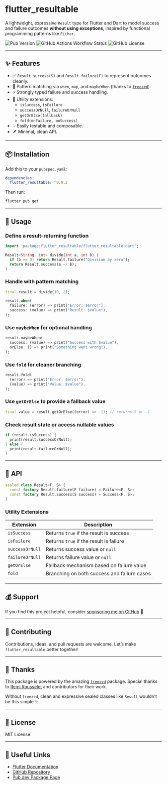 # flutter_resultable

A lightweight, expressive `Result` type for Flutter and Dart to model success and failure outcomes **without using exceptions**, inspired by functional programming patterns like `Either`.

![Pub Version](https://img.shields.io/pub/v/flutter_resultable)
![GitHub Actions Workflow Status](https://img.shields.io/github/actions/workflow/status/ihdatech/flutter_resultable/Dart%20CI)
![GitHub License](https://img.shields.io/github/license/ihdatech/flutter_resultable.svg)

---

## ✨ Features

- ✅ `Result.success(S)` and `Result.failure(F)` to represent outcomes cleanly.
- 🔁 Pattern matching via `when`, `map`, and `maybeWhen` (thanks to [`freezed`](https://pub.dev/packages/freezed)).
- ⚡ Strongly typed failure and success handling.
- 🧠 Utility extensions:
  - `isSuccess`, `isFailure`
  - `successOrNull`, `failureOrNull`
  - `getOrElse(fallback)`
  - `fold(onFailure, onSuccess)`
- 💡 Easily testable and composable.
- 🪶 Minimal, clean API.

---

## 📦 Installation

Add this to your `pubspec.yaml`:

```yaml
dependencies:
  flutter_resultable: ^0.0.2
````

Then run:

```bash
flutter pub get
```

---

## 🔧 Usage

### Define a result-returning function

```dart
import 'package:flutter_resultable/flutter_resultable.dart';

Result<String, int> divide(int a, int b) {
  if (b == 0) return Result.failure("Division by zero");
  return Result.success(a ~/ b);
}
```

### Handle with pattern matching

```dart
final result = divide(10, 2);

result.when(
  failure: (error) => print("Error: $error"),
  success: (value) => print("Result: $value"),
);
```

### Use `maybeWhen` for optional handling

```dart
result.maybeWhen(
  success: (value) => print("Success with $value"),
  orElse: () => print("Something went wrong"),
);
```

### Use `fold` for cleaner branching

```dart
result.fold(
  (error) => print("Error: $error"),
  (value) => print("Value: $value"),
);
```

### Use `getOrElse` to provide a fallback value

```dart
final value = result.getOrElse((error) => -1); // returns 5 or -1
```

### Check result state or access nullable values

```dart
if (result.isSuccess) {
  print(result.successOrNull);
} else {
  print(result.failureOrNull);
}
```

---

## 📘 API

```dart
sealed class Result<F, S> {
  const factory Result.failure(F failure) = Failure<F, S>;
  const factory Result.success(S success) = Success<F, S>;
}
```

### Utility Extensions

| Extension       | Description                                 |
| --------------- | ------------------------------------------- |
| `isSuccess`     | Returns `true` if the result is success     |
| `isFailure`     | Returns `true` if the result is failure     |
| `successOrNull` | Returns success value or `null`             |
| `failureOrNull` | Returns failure value or `null`             |
| `getOrElse`     | Fallback mechanism based on failure value   |
| `fold`          | Branching on both success and failure cases |

---

## 💰 Support

If you find this project helpful, consider [sponsoring me on GitHub](https://github.com/sponsors/ihdatech) 💖

---

## 🙌 Contributing

Contributions, ideas, and pull requests are welcome. Let’s make `flutter_resultable` better together!

---

## 🙏 Thanks

This package is powered by the amazing [`freezed`](https://pub.dev/packages/freezed) package.
Special thanks to [Remi Rousselet](https://github.com/rrousselGit) and contributors for their work.

Without `freezed`, clean and expressive sealed classes like `Result` wouldn't be this simple ✨

---

## 📄 License

MIT License

---

## 🔗 Useful Links

* [Flutter Documentation](https://flutter.dev/docs)
* [GitHub Repository](https://github.com/ihdatech/flutter_resultable)
* [Pub.dev Package Page](https://pub.dev/packages/flutter_resultable)
